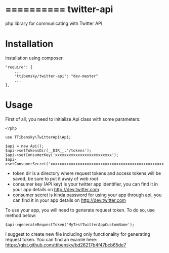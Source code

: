 ==========
twitter-api
==========

php library for communicating with Twitter API

# Installation

installation using composer


    "require": {
        ...
        "ttibensky/twitter-api": "dev-master"
        ...
    },
    

# Usage

First of all, you need to initialize Api class with some parameters:


    <?php

    use TTibensky\TwitterApi\Api;

    $api = new Api();
    $api->setTokensDir(__DIR__.'/tokens');
    $api->setConsumerKey('xxxxxxxxxxxxxxxxxxxxxxxxx');
    $api->setConsumerSecret('xxxxxxxxxxxxxxxxxxxxxxxxxxxxxxxxxxxxxxxxxxxxxxxxxx');
    
    
- token dir is a directory where request tokens and access tokens will be saved, be sure to put it away of web root
- consumer key (API key) is your twitter app identifier, you can find it in your app details on http://dev.twitter.com
- consumer secret is kinda password for using your app through api, you can find it in your app details on http://dev.twitter.com

To use your app, you will need to generate request token. To do so, use method below:


    $api->generateRequestToken('MyTestTwitterAppCustomName');


I suggest to create new file including only functionality for generating request token.
You can find an examle here: https://gist.github.com/ttibensky/bd26217b4f47bcb65de7
